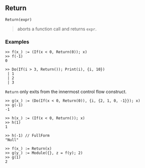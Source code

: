 ## Return

``` 
Return(expr)
``` 
> aborts a function call and returns `expr`.

### Examples
```
>> f(x_) := (If(x < 0, Return(0)); x)
>> f(-1)
0
 
>> Do(If(i > 3, Return()); Print(i), {i, 10})
 | 1
 | 2
 | 3
```

`Return` only exits from the innermost control flow construct.
```
>> g(x_) := (Do(If(x < 0, Return(0)), {i, {2, 1, 0, -1}}); x)
>> g(-1)
-1
 
>> h(x_) := (If(x < 0, Return()); x)
>> h(1)
1
 
>> h(-1) // FullForm
"Null"

>> f(x_) := Return(x)
>> g(y_) := Module({}, z = f(y); 2)
>> g(1)	 
2
```
